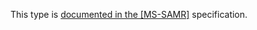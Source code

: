 This type is [documented in the [MS-SAMR]](https://learn.microsoft.com/en-us/openspecs/windows_protocols/ms-samr/f224edcf-8d4e-4294-b0c3-b0eda384c402) specification.
